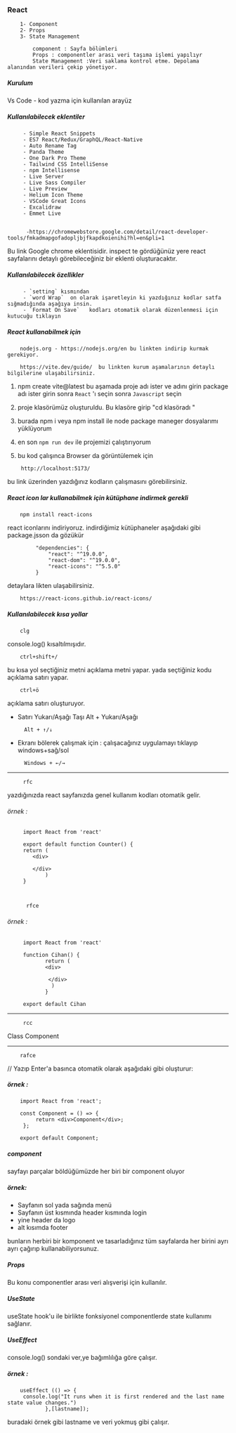 ### React

        1- Component
        2- Props
        3- State Management

            component : Sayfa bölümleri
            Props : componentler arası veri taşıma işlemi yapılıyr
            State Management :Veri saklama kontrol etme. Depolama alanından verileri çekip yönetiyor.

##### Kurulum

Vs Code - kod yazma için kullanılan arayüz

##### Kullanılabilecek eklentiler

         - Simple React Snippets
         - ES7 React/Redux/GraphQL/React-Native
         - Auto Rename Tag
         - Panda Theme
         - One Dark Pro Theme
         - Tailwind CSS IntelliSense
         - npm Intellisense
         - Live Server
         - Live Sass Compiler
         - Live Preview
         - Helium Icon Theme
         - VSCode Great Icons
         - Excalidraw
         - Emmet Live


          -https://chromewebstore.google.com/detail/react-developer-tools/fmkadmapgofadopljbjfkapdkoienihi?hl=en&pli=1

Bu link Google chrome eklentisidir. inspect te gördüğünüz yere react sayfalarını detaylı görebileceğiniz bir eklenti oluşturacaktır.


##### Kullanılabilecek özellikler

         - `setting` kısmından
         - `word Wrap`  on olarak işaretleyin ki yazdığınız kodlar satfa sığmadığında aşağıya insin.
         - `Format On Save`   kodları otomatik olarak düzenlenmesi için kutucuğu tıklayın

##### React kullanabilmek için

        nodejs.org - https://nodejs.org/en bu linkten indirip kurmak gerekiyor.

        https://vite.dev/guide/  bu linkten kurum aşamalarının detaylı bilgilerine ulaşabilirsiniz.

1. npm create vite@latest
           bu aşamada proje adı ister ve adını girin
           package adı ister girin
           sonra `React` 'ı seçin
           sonra `Javascript` seçin

2. proje klasörümüz oluşturuldu. Bu klasöre girip "cd klasöradı "
3. burada npm i veya npm install ile node package maneger dosyalarımı yüklüyorum
4. en son  `npm run dev`  ile  projemizi çalıştırıyorum
5. bu kod çalışınca Browser da görüntülemek için

        http://localhost:5173/

bu link üzerinden yazdığınız kodların çalışmasını görebilirsiniz.

##### React icon lar kullanabilmek için kütüphane indirmek gerekli

        npm install react-icons
        
react iconlarını indiriyoruz.
indirdiğimiz kütüphaneler aşağıdaki gibi package.jsson da gözükür

             "dependencies": {
                 "react": "^19.0.0",
                 "react-dom": "^19.0.0",
                 "react-icons": "^5.5.0"
             }

detaylara likten ulaşabilirsiniz.

        https://react-icons.github.io/react-icons/


##### Kullanılabilecek kısa yollar

        clg 

console.log()  kısaltılmışıdır.

        ctrl+shift+/ 

bu kısa yol seçtiğiniz metni açıklama metni yapar. yada seçtiğiniz kodu açıklama satırı yapar.

        ctrl+ö  

açıklama satırı oluşturuyor.

- Satırı Yukarı/Aşağı Taşı   Alt + Yukarı/Aşağı

        Alt + ↑/↓      

- Ekranı bölerek çalışmak için : çalışacağınız uygulamayı tıklayıp  windows+sağ/sol

        Windows + ←/→

------------------------------------------

         rfc   

yazdığınızda react sayfanızda genel kullanım kodları otomatik gelir.
         
###### örnek :  
         
         import React from 'react'

         export default function Counter() {
         return (
            <div>
      
            </div>
                )
         }



          rfce

###### örnek :  

         import React from 'react'

         function Cihan() {
                return (
                <div>
      
                 </div>
                  )
                }

         export default Cihan

-------------------------------------------

         rcc

Class Component

--------------------------------------------

        rafce  

// Yazıp Enter'a basınca otomatik olarak aşağıdaki gibi oluşturur:

 ##### örnek :
  
        import React from 'react';

        const Component = () => {
             return <div>Component</div>;
         };

        export default Component;

##### component 

sayfayı parçalar böldüğümüzde her biri bir component oluyor

 ##### örnek:

 - Sayfanın sol yada sağında menü 
 - Sayfanın üst kısmında header kısmında login
 - yine header da logo
 - alt kısımda footer 

 bunların herbiri bir komponent ve tasarladığınız tüm sayfalarda her birini ayrı ayrı çağırıp kullanabiliyorsunuz.

 ##### Props 

 Bu konu componentler arası veri alışverişi için kullanılır.

 ##### UseState


 useState hook'u ile birlikte fonksiyonel componentlerde state kullanımı sağlanır.

##### UseEffect

console.log() sondaki ver,ye bağımlılığa göre çalışır.

##### örnek :

        useEffect (() => {
         console.log("It runs when it is first rendered and the last name state value changes.")
                },[lastname]);

buradaki örnek gibi lastname ve veri yokmuş gibi çalışır.